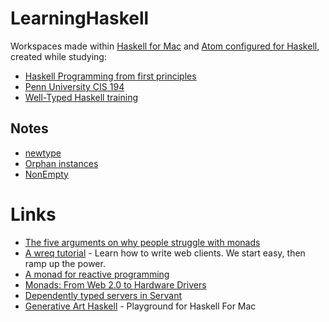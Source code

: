 # LearningHaskell
Workspaces made within [Haskell for Mac](http://haskellformac.com) and 
[Atom configured for Haskell](http://achernyak.me/universal-haskell-dev-enviornment), created while studying:

* [Haskell Programming from first principles](http://haskellbook.com) 
* [Penn University CIS 194](http://www.seas.upenn.edu/~cis194/lectures/01-intro.html) 
* [Well-Typed Haskell training](http://www.well-typed.com/services_training/) 

## Notes

* [newtype](notes/newtype.md)
* [Orphan instances](notes/orphaninstances.md)
* [NonEmpty](notes/NonEmpty.md)


# Links

* [The five arguments on why people struggle with monads](http://chrisdone.com/posts/monads)
* [A wreq tutorial](http://www.serpentine.com/wreq/tutorial.html) - Learn how to write web clients. We start easy, then ramp up the power.
* [A monad for reactive programming](https://www.schoolofhaskell.com/user/agocorona/monad-reactive-programming-2)
* [Monads: From Web 2.0 to Hardware Drivers](http://www.well-typed.com/blog/2015/02/ziria/)
* [Dependently typed servers in Servant](http://www.well-typed.com/blog/2015/12/dependently-typed-servers/)
* [Generative Art Haskell](https://github.com/rickerbh/GenerativeArtHaskell) - Playground for Haskell For Mac
